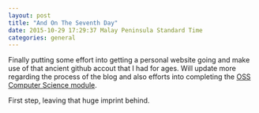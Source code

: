 ```yaml
---
layout: post
title: "And On The Seventh Day"
date: 2015-10-29 17:29:37 Malay Peninsula Standard Time
categories: general
---
```


Finally putting some effort into getting a personal website going and make use of that ancient github accout that I had for ages. Will update more regarding the process of the blog and also efforts into completing the [OSS Computer Science module][oss-mod]. 

First step, leaving that huge imprint behind. 

[oss-mod]: https://github.com/open-source-society/computer-science  
